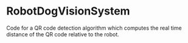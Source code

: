 # RobotDogVisionSystem
Code for a QR code detection algorithm which computes the real time distance of the QR code relative to the robot.

